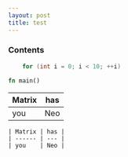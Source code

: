 ```yaml
---
layout: post
title: test
---
```


### Contents

```cpp
    for (int i = 0; i < 10; ++i)
```

```rs
fn main()
```

| Matrix | has |
| ------ | --- |
| you    | Neo |

```
| Matrix | has |
| ------ | --- |
| you    | Neo |
```
